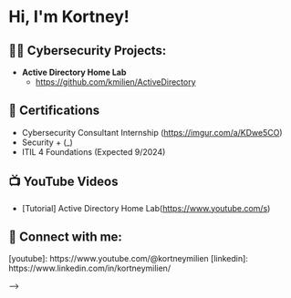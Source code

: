 <h1>Hi, I'm Kortney! </h1>

<h2>👨‍💻 Cybersecurity Projects:</h2>

- <b>Active Directory Home Lab</b>
  - https://github.com/kmilien/ActiveDirectory

<h2> 🌱 Certifications</h2>

- Cybersecurity Consultant Internship (https://imgur.com/a/KDwe5CO)
- Security + (_)
- ITIL 4 Foundations (Expected 9/2024)

<h2>📺 YouTube Videos</h2>

- [Tutorial] Active Directory Home Lab(https://www.youtube.com/s)


<h2> 🤳 Connect with me:</h2>
[youtube]: https://www.youtube.com/@kortneymilien
[linkedin]: https://www.linkedin.com/in/kortneymilien/


-->
